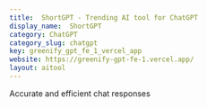 ```yaml
---
title:  ShortGPT - Trending AI tool for ChatGPT
display_name:  ShortGPT
category: ChatGPT
category_slug: chatgpt
key: greenify_gpt_fe_1_vercel_app
website: https://greenify-gpt-fe-1.vercel.app/
layout: aitool
---
```


Accurate and efficient chat responses
